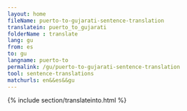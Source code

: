 ```yaml
---
layout: home
fileName: puerto-to-gujarati-sentence-translation
translatein: puerto_to_gujarati
folderName : translate
lang: gu
from: es
to: gu
langname: puerto-to
permalink: /gu/puerto-to-gujarati-sentence-translation
tool: sentence-translations
matchurls: en&&es&&gu
---
```

{% include section/translateinto.html %}
